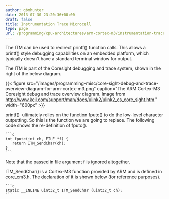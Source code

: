 ```yaml
---
author: gbmhunter
date: 2013-07-30 23:20:36+00:00
draft: false
title: Instrumentation Trace Microcell
type: page
url: /programming/cpu-architectures/arm-cortex-m3/instrumentation-trace-microcell
---
```


The ITM can be used to redirect printf() function calls. This allows a printf() style debugging capabilities on an embedded platform, which typically doesn't have a standard terminal window for output.

The ITM is part of the Coresight debugging and trace system, shown in the right of the below diagram.

{{< figure src="/images/programming-misc/core-sight-debug-and-trace-overview-diagram-for-arm-cortex-m3.png" caption="The ARM Cortex-M3 Coresight debug and trace overview diagram. Image from http://www.keil.com/support/man/docs/ulink2/ulink2_cs_core_sight.htm."  width="600px" >}}

printf()  ultimately relies on the function fputc() to do the low-level character outputting. So this is the function we are going to replace. The following code shows the re-definition of fputc().

    ```c
    int fputc(int ch, FILE *f) {
       return ITM_SendChar(ch);
    }
    ```

Note that the passed in file argument f is ignored altogether.

ITM_SendChar() is a Cortex-M3 function provided by ARM and is defined in core_cm3.h. The declaration of it is shown below (for reference purposes).

    ```c
    static __INLINE uint32_t ITM_SendChar (uint32_t ch);
    ```


